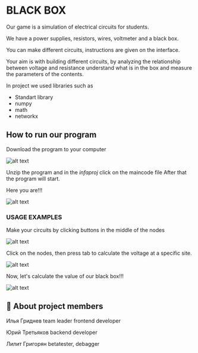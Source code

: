 
# BLACK BOX 
Our game is a simulation of electrical circuits for students.

We have a power supplies, resistors, wires, voltmeter and a black box.

You can make different circuits, instructions are given on the interface․

Your aim is with building different circuits, by analyzing the relationship between voltage and resistance understand what is in the box and measure the parameters of the contents.




In project we used libraries such as

- Standart library
- numpy
- math
- networkx




## How to run our program

Download the program to your computer

![alt text](https://tlgur.com/d/gvboW1og)

Unzip the program and in the *infaproj* click on the maincode file After that the program will start.

Here you are!!!

![alt text](https://tlgur.com/d/g572oW58)




### USAGE EXAMPLES

Make your circuits by clicking buttons in the middle of the nodes

![alt text](https://tlgur.com/d/8e0JeB24)

Click on the nodes, then press tab to calculate the voltage at a specific site.

![alt text](https://tlgur.com/d/GJvEp9PG)


Now, let's calculate the value of our black box!!!

![alt text](https://tlgur.com/d/4rqxaJNg)



## 🚀 About project members
Илья Гриднев team leader frontend developer

Юрий Третьяков backend developer

Лилит Григорян betatester, debagger
